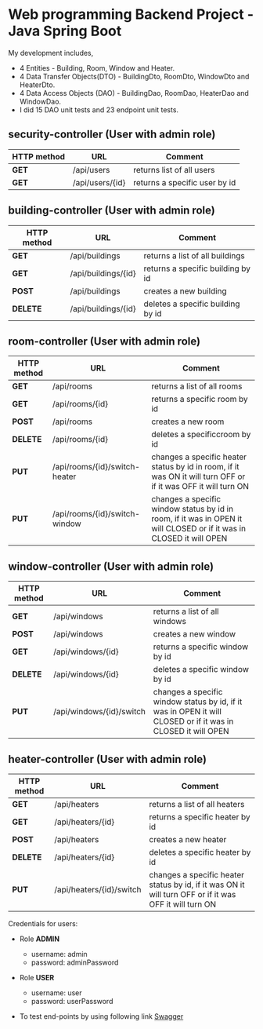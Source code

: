 # Web programming Backend Project - Java Spring Boot

My development includes,

* 4 Entities - Building, Room, Window and Heater.
* 4 Data Transfer Objects(DTO) - BuildingDto, RoomDto, WindowDto and HeaterDto.
* 4 Data Access Objects (DAO) - BuildingDao, RoomDao, HeaterDao and WindowDao.
* I did 15 DAO unit tests and 23 endpoint unit tests.

## security-controller (User with admin role)

| HTTP method | URL | Comment |
|--|--|--|
| **GET** | /api/users | returns list of all users |
| **GET** | /api/users/{id}| returns a specific user by id|

## building-controller (User with admin role)

| HTTP method | URL | Comment |
|--|--|--|
| **GET** | /api/buildings | returns a list of all buildings|
| **GET** | /api/buildings/{id} | returns a specific building by id|
| **POST** | /api/buildings | creates a new building |
| **DELETE** | /api/buildings/{id} | deletes a specific building by id|

## room-controller (User with admin role)

| HTTP method | URL | Comment |
|--|--|--|
| **GET** | /api/rooms | returns a list of all rooms|
| **GET** | /api/rooms/{id} | returns a specific room by id|
| **POST** | /api/rooms | creates a new room |
| **DELETE** | /api/rooms/{id} | deletes a specificcroom by id|
| **PUT** | /api/rooms/{id}/switch-heater | changes a specific heater status by id in room, if it was ON it will turn OFF or if it was OFF it will turn ON|
| **PUT** | /api/rooms/{id}/switch-window | changes a specific window status by id in room, if it was in OPEN it will CLOSED or if it was in CLOSED it will OPEN|

## window-controller (User with admin role)

| HTTP method | URL | Comment |
|--|--|--|
| **GET** | /api/windows | returns a list of all windows|
| **POST** | /api/windows | creates a new window |
| **GET** | /api/windows/{id} | returns a specific window by id|
| **DELETE** | /api/windows/{id} | deletes a specific window by id|
| **PUT** | /api/windows/{id}/switch | changes a specific window status by id, if it was in OPEN it will  CLOSED or if it was in CLOSED it will OPEN|

## heater-controller (User with admin role)

| HTTP method | URL | Comment |
|--|--|--|
| **GET** | /api/heaters | returns a list of all heaters|
| **GET** | /api/heaters/{id} | returns a specific heater by id|
| **POST** | /api/heaters | creates a new heater |
| **DELETE** | /api/heaters/{id} | deletes a specific heater by id|
| **PUT** | /api/heaters/{id}/switch | changes a specific heater status by id, if it was ON it will turn OFF or if it was OFF it will turn ON|

Credentials for users:

* Role **ADMIN**
    * username: admin
    * password: adminPassword
* Role **USER**
    * username: user
    * password: userPassword

* To test end-points by using following link [Swagger](http://localhost:8080/swagger-ui/index.html#/)

